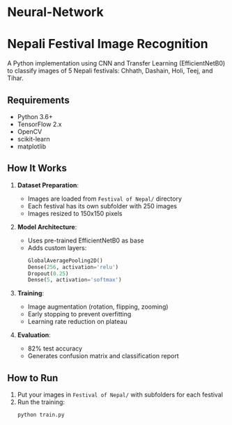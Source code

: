 # Neural-Network
# Nepali Festival Image Recognition

A Python implementation using CNN and Transfer Learning (EfficientNetB0) to classify images of 5 Nepali festivals: Chhath, Dashain, Holi, Teej, and Tihar.

## Requirements
- Python 3.6+
- TensorFlow 2.x
- OpenCV
- scikit-learn
- matplotlib

## How It Works

1. **Dataset Preparation**:
   - Images are loaded from `Festival of Nepal/` directory
   - Each festival has its own subfolder with 250 images
   - Images resized to 150x150 pixels

2. **Model Architecture**:
   - Uses pre-trained EfficientNetB0 as base
   - Adds custom layers:
     ```python
     GlobalAveragePooling2D()
     Dense(256, activation='relu')
     Dropout(0.25)
     Dense(5, activation='softmax')
     ```

3. **Training**:
   - Image augmentation (rotation, flipping, zooming)
   - Early stopping to prevent overfitting
   - Learning rate reduction on plateau

4. **Evaluation**:
   - 82% test accuracy
   - Generates confusion matrix and classification report

## How to Run

1. Put your images in `Festival of Nepal/` with subfolders for each festival
2. Run the training:
   ```python
   python train.py
